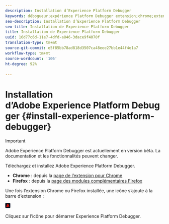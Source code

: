 ```yaml
---
description: Installation d’Experience Platform Debugger
keywords: débogueur;expérience Platform Debugger extension;chrome;extension;install
seo-description: Installation d’Experience Platform Debugger
seo-title: Installation de Experience Platform Debugger
title: Installation de Experience Platform Debugger
uuid: 16d77c6d-11e7-4dfd-a846-3dace9f4070f
translation-type: tm+mt
source-git-commit: e5f85bb78ad818d3507ca48eee27bb1e44f4e1a7
workflow-type: tm+mt
source-wordcount: '106'
ht-degree: 92%

---
```



# Installation d’Adobe Experience Platform Debugger {#install-experience-platform-debugger}

>[!IMPORTANT]
>
>Adobe Experience Platform Debugger est actuellement en version bêta. La documentation et les fonctionnalités peuvent changer.

Téléchargez et installez Adobe Experience Platform Debugger.

* **Chrome** : depuis la [page de l’extension pour Chrome](https://chrome.google.com/webstore/detail/adobe-experience-cloud-de/ocdmogmohccmeicdhlhhgepeaijenapj)
* **Firefox** : depuis la [page des modules complémentaires Firefox](https://addons.mozilla.org/fr/firefox/addon/adobe-experience-platform-dbg/)

Une fois l’extension Chrome ou Firefox installée, une icône s’ajoute à la barre d’extension :

![](assets/start-icon.jpg)

Cliquez sur l’icône pour démarrer Experience Platform Debugger.

